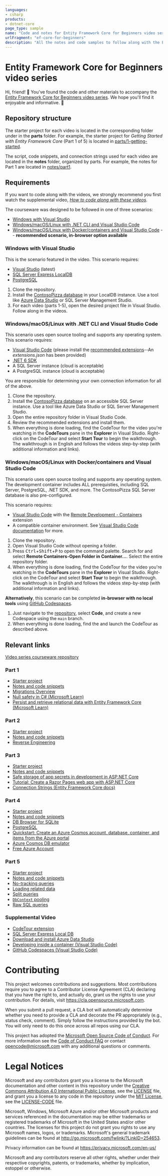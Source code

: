 ```yaml
---
languages:
- csharp
products:
- dotnet-core
page_type: sample
name: "Code and notes for Entity Framework Core for Beginners video series"
urlFragment: "ef-core-for-beginners"
description: "All the notes and code samples to follow along with the Entity Framework Core for Beginners video series."
---
```


# Entity Framework Core for Beginners video series

Hi, friend! 👋 You've found the code and other materials to accompany the [Entity Framework Core for Beginners video series](https://aka.ms/ef-core-videos). We hope you'll find it enjoyable and informative. 💜

## Repository structure

The starter project for each video is located in the corresponding folder under in the **parts** folder. For example, the starter project for *Getting Started with Entity Framework Core* (Part 1 of 5) is located in [parts/1-getting-started](parts/1-getting-started/).

The script, code snippets, and connection strings used for each video are located in the **notes** folder, organized by parts. For example, the notes for Part 1 are located in [notes/part1](notes/part1/).

## Requirements

If you want to code along with the videos, we strongly recommend you first watch the supplemental video, [*How to code along with these videos*](https://youtu.be/Qh42pe1Ae5U).

The courseware was designed to be followed in one of three scenarios:

- [Windows with Visual Studio](#windows-with-visual-studio)
- [Windows/macOS/Linux with .NET CLI and Visual Studio Code](#windowsmacoslinux-with-net-cli-and-visual-studio-code)
- [Windows/macOS/Linux with Docker/containers and Visual Studio Code](#windowsmacoslinux-with-dockercontainers-and-visual-studio-code) -- **recommended scenario, in-browser option available**

### Windows with Visual Studio

This is the scenario featured in the video. This scenario requires:

- [Visual Studio](https://www.visualstudio.com) (latest)
- [SQL Server Express LocalDB](https://docs.microsoft.com/sql/database-engine/configure-windows/sql-server-express-localdb?view=sql-server-ver15)
- [PostgreSQL](https://www.postgres.org)

1. Clone the repository.
1. Install the [ContosoPizza database](.devcontainer/data/ContosoPizza.dacpac) in your LocalDB instance. Use a tool like [Azure Data Studio](https://docs.microsoft.com/sql/azure-data-studio/download-azure-data-studio) or SQL Server Management Studio.
1. For each video (parts 1-5), open the desired project file in Visual Studio. Follow along in the videos. 

### Windows/macOS/Linux with .NET CLI and Visual Studio Code

This scenario uses open source tooling and supports any operating system. This scenario requires:

- [Visual Studio Code](https://code.visualstudio.com) (please install the [recommended extensions](https://code.visualstudio.com/docs/editor/extension-marketplace#_recommended-extensions)--An *extensions.json* has been provided)
- [.NET 6 SDK](https://dot.net)
- A SQL Server instance (cloud is acceptable)
- A PostgreSQL instance (cloud is acceptable)

You are responsible for determining your own connection information for all of the above.

1. Clone the repository.
1. Install the [ContosoPizza database](.devcontainer/data/ContosoPizza.dacpac) on an accessible SQL Server instance. Use a tool like Azure Data Studio or SQL Server Management Studio.
1. Open the entire repository folder in Visual Studio Code.
1. Review the recommended extensions and install them.
1. When everything is done loading, find the CodeTour for the video you're watching in the **CodeTours** pane in the **Explorer** in Visual Studio. Right-click on the CodeTour and select **Start Tour** to begin the walkthrough. The walkthrough is in English and follows the videos step-by-step (with additional information and links).

### Windows/macOS/Linux with Docker/containers and Visual Studio Code

This scenario uses open source tooling and supports any operating system. The development container includes ALL prerequisties, including SQL Server, PostgreSQL, .NET SDK, and more. The ContosoPizza SQL Server database is also pre-configured.

This scenario requires:

- [Visual Studio Code](https://code.visualstudio.com) with the [Remote Development - Containers](https://marketplace.visualstudio.com/items?itemName=ms-vscode-remote.remote-containers) extension 
- A compatible container environment. See [Visual Studio Code documentation](http://aka.ms/vscode-remote/containers/tutorial) for more.

1. Clone the repository.
1. Open Visual Studio Code without opening a folder.
1. Press <kbd>Ctrl</kbd>+<kbd>Shift</kbd>+<kbd>P</kbd> to open the command palette. Search for and select **Remote Containers-Open Folder in Container...**. Select the entire repository folder.
1. When everything is done loading, find the CodeTour for the video you're watching in the **CodeTours** pane in the **Explorer** in Visual Studio. Right-click on the CodeTour and select **Start Tour** to begin the walkthrough. The walkthrough is in English and follows the videos step-by-step (with additional information and links).

**Alternatively**, this scenario can be completed **in-browser with no local tools** using [GitHub Codespaces](https://visualstudio.microsoft.com/services/github-codespaces/).

1. Just navigate to the [repository](https://github.com/MicrosoftDocs/ef-core-for-beginners), select **Code**, and create a new Codespace using the `main` branch. 
1. When everything is done loading, find the and launch the CodeTour as described above.

## Relevant links

[Video series courseware repository](https://github.com/MicrosoftDocs/ef-core-for-beginners)

### Part 1

- [Starter project](https://github.com/MicrosoftDocs/ef-core-for-beginners/tree/main/parts/1-getting-started/ContosoPizza)
- [Notes and code snippets](https://github.com/MicrosoftDocs/ef-core-for-beginners/tree/main/notes/part1)
- [Migrations Overview](https://docs.microsoft.com/ef/core/managing-schemas/migrations/)
- [Null safety in C# (Microsoft Learn)](https://docs.microsoft.com/learn/modules/csharp-null-safety/)
- [Persist and retrieve relational data with Entity Framework Core (Microsoft Learn)](https://docs.microsoft.com/learn/modules/persist-data-ef-core/)

### Part 2

- [Starter project](https://github.com/MicrosoftDocs/ef-core-for-beginners/tree/main/parts/2-existing-databases/ContosoPizza)
- [Notes and code snippets](https://github.com/MicrosoftDocs/ef-core-for-beginners/tree/main/notes/part2)
- [Reverse Engineering](https://docs.microsoft.com/ef/core/managing-schemas/scaffolding)

### Part 3

- [Starter project](https://github.com/MicrosoftDocs/ef-core-for-beginners/tree/main/parts/3-web-sites/ContosoPizza)
- [Notes and code snippets](https://github.com/MicrosoftDocs/ef-core-for-beginners/tree/main/notes/part3)
- [Safe storage of app secrets in development in ASP.NET Core](https://docs.microsoft.com/aspnet/core/security/app-secrets)
- [Tutorial: Create a Razor Pages web app with ASP.NET Core](https://docs.microsoft.com/aspnet/core/tutorials/razor-pages)
- [Connection Strings (Entity Framework Core docs)](https://aka.ms/ef-core-connection-strings)

### Part 4

- [Starter project](https://github.com/MicrosoftDocs/ef-core-for-beginners/tree/main/parts/4-database-providers/ContosoPizza)
- [Notes and code snippets](https://github.com/MicrosoftDocs/ef-core-for-beginners/tree/main/notes/part4)
- [DB Browser for SQLite](https://sqlitebrowser.org/)
- [PostgreSQL](https://www.postgresql.org/)
- [Quickstart: Create an Azure Cosmos account, database, container, and items from the Azure portal](https://docs.microsoft.com/azure/cosmos-db/sql/create-cosmosdb-resources-portal)
- [Azure Cosmos DB emulator](https://docs.microsoft.com/azure/cosmos-db/local-emulator)
- [Free Azure Account](https://azure.microsoft.com/free/dotnet/)

### Part 5

- [Starter project](https://github.com/MicrosoftDocs/ef-core-for-beginners/tree/main/parts/5-performance-tips/ContosoPizza)
- [Notes and code snippets](https://github.com/MicrosoftDocs/ef-core-for-beginners/tree/main/notes/part5)
- [No-tracking queries](https://docs.microsoft.com/ef/core/querying/tracking#no-tracking-queries)
- [Loading related data](https://docs.microsoft.com/ef/core/querying/related-data)
- [Split queries](https://docs.microsoft.com/ef/core/querying/single-split-queries)
- [`DbContext` pooling](https://docs.microsoft.com/ef/core/performance/advanced-performance-topics#dbcontext-pooling)
- [Raw SQL queries](https://docs.microsoft.com/en-us/ef/core/querying/raw-sql)

### Supplemental Video

- [CodeTour extension](https://marketplace.visualstudio.com/items?itemName=vsls-contrib.codetour)
- [SQL Server Express Local DB](https://docs.microsoft.com/sql/database-engine/configure-windows/sql-server-express-localdb?view=sql-server-ver15)
- [Download and install Azure Data Studio](https://docs.microsoft.com/sql/azure-data-studio/download-azure-data-studio)
- [Developing inside a container (Visual Studio Code)](https://code.visualstudio.com/docs/remote/containers)
- [GitHub Codespaces (Visual Studio Code)](https://code.visualstudio.com/docs/remote/codespaces)

# Contributing

This project welcomes contributions and suggestions.  Most contributions require you to agree to a
Contributor License Agreement (CLA) declaring that you have the right to, and actually do, grant us
the rights to use your contribution. For details, visit https://cla.opensource.microsoft.com.

When you submit a pull request, a CLA bot will automatically determine whether you need to provide
a CLA and decorate the PR appropriately (e.g., status check, comment). Simply follow the instructions
provided by the bot. You will only need to do this once across all repos using our CLA.

This project has adopted the [Microsoft Open Source Code of Conduct](https://opensource.microsoft.com/codeofconduct/).
For more information see the [Code of Conduct FAQ](https://opensource.microsoft.com/codeofconduct/faq/) or
contact [opencode@microsoft.com](mailto:opencode@microsoft.com) with any additional questions or comments.

# Legal Notices

Microsoft and any contributors grant you a license to the Microsoft documentation and other content
in this repository under the [Creative Commons Attribution 4.0 International Public License](https://creativecommons.org/licenses/by/4.0/legalcode),
see the [LICENSE](LICENSE) file, and grant you a license to any code in the repository under the [MIT License](https://opensource.org/licenses/MIT), see the
[LICENSE-CODE](LICENSE-CODE) file.

Microsoft, Windows, Microsoft Azure and/or other Microsoft products and services referenced in the documentation
may be either trademarks or registered trademarks of Microsoft in the United States and/or other countries.
The licenses for this project do not grant you rights to use any Microsoft names, logos, or trademarks.
Microsoft's general trademark guidelines can be found at http://go.microsoft.com/fwlink/?LinkID=254653.

Privacy information can be found at https://privacy.microsoft.com/en-us/

Microsoft and any contributors reserve all other rights, whether under their respective copyrights, patents,
or trademarks, whether by implication, estoppel or otherwise.
